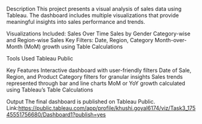 Description
This project presents a visual analysis of sales data using Tableau. The dashboard includes multiple visualizations that provide meaningful insights into sales performance and trends.

Visualizations Included:
Sales Over Time
Sales by Gender
Category-wise and Region-wise Sales
Key Filters: Date, Region, Category
Month-over-Month (MoM) growth using Table Calculations

Tools Used
Tableau Public 

Key Features
Interactive dashboard with user-friendly filters
Date of Sale, Region, and Product Category filters for granular insights
Sales trends represented through bar and line charts
MoM or YoY growth calculated using Tableau’s Table Calculations

Output
The final dashboard is published on Tableau Public.
Link:https://public.tableau.com/app/profile/khushi.goyal6174/viz/Task3_17545551756680/Dashboard1?publish=yes
